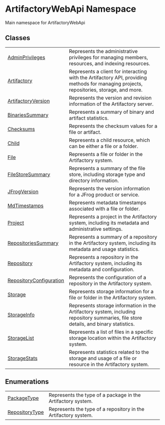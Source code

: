 # ArtifactoryWebApi Namespace


Main namespace for ArtifactoryWebApi



## Classes
<table>
<tr>
<td><a href="41aad973-7a7f-1e30-b38a-81503a89f1a3">AdminPrivileges</a></td>
<td>Represents the administrative privileges for managing members, resources, and indexing resources.</td></tr>
<tr>
<td><a href="214800f8-17f4-d8c7-736d-e57a039a6686">Artifactory</a></td>
<td>Represents a client for interacting with the Artifactory API, providing methods for managing projects, repositories, storage, and more.</td></tr>
<tr>
<td><a href="856e526c-1728-dd8c-2a47-1f97b75f359f">ArtifactoryVersion</a></td>
<td>Represents the version and revision information of the Artifactory server.</td></tr>
<tr>
<td><a href="9249d60d-d600-5f94-fbcf-891915d6c17c">BinariesSummary</a></td>
<td>Represents a summary of binary and artifact statistics.</td></tr>
<tr>
<td><a href="86927212-a1bf-4ec4-408f-d078e2590569">Checksums</a></td>
<td>Represents the checksum values for a file or artifact.</td></tr>
<tr>
<td><a href="fa1076ec-e9b2-fd33-2962-565eec33d326">Child</a></td>
<td>Represents a child resource, which can be either a file or a folder.</td></tr>
<tr>
<td><a href="97a0c458-0c65-5fbe-ea8d-f04a6db115d4">File</a></td>
<td>Represents a file or folder in the Artifactory system.</td></tr>
<tr>
<td><a href="56cb14e3-edec-97ae-bbd4-cb29a308308a">FileStoreSummary</a></td>
<td>Represents a summary of the file store, including storage type and directory information.</td></tr>
<tr>
<td><a href="478bac69-b53f-418b-00f8-108b089ec2f3">JFrogVersion</a></td>
<td>Represents the version information for a JFrog product or service.</td></tr>
<tr>
<td><a href="02b666b5-2f54-c45a-db87-fcc17aaa89a1">MdTimestamps</a></td>
<td>Represents metadata timestamps associated with a file or folder.</td></tr>
<tr>
<td><a href="280399b3-78c4-4653-9828-07e8d0759b57">Project</a></td>
<td>Represents a project in the Artifactory system, including its metadata and administrative settings.</td></tr>
<tr>
<td><a href="5c6421a6-d7dd-2819-932b-c15f3eadf9e1">RepositoriesSummary</a></td>
<td>Represents a summary of a repository in the Artifactory system, including its metadata and usage statistics.</td></tr>
<tr>
<td><a href="107e4f78-4755-f6d1-1350-6a9f7d4bc1cf">Repository</a></td>
<td>Represents a repository in the Artifactory system, including its metadata and configuration.</td></tr>
<tr>
<td><a href="a6ddf40e-144d-1189-ed67-3ded4542ab2d">RepositoryConfiguration</a></td>
<td>Represents the configuration of a repository in the Artifactory system.</td></tr>
<tr>
<td><a href="b1378c1d-f72c-3df8-b8d7-925781091834">Storage</a></td>
<td>Represents storage information for a file or folder in the Artifactory system.</td></tr>
<tr>
<td><a href="8227b0ff-f209-0982-ab4e-a223f0f332da">StorageInfo</a></td>
<td>Represents storage information in the Artifactory system, including repository summaries, file store details, and binary statistics.</td></tr>
<tr>
<td><a href="01ff4904-4c28-8507-f731-00066a7d071b">StorageList</a></td>
<td>Represents a list of files in a specific storage location within the Artifactory system.</td></tr>
<tr>
<td><a href="d9825d9c-79c3-11ba-00f7-82e9b95040c7">StorageStats</a></td>
<td>Represents statistics related to the storage and usage of a file or resource in the Artifactory system.</td></tr>
</table>

## Enumerations
<table>
<tr>
<td><a href="575bc164-9c33-129e-e97b-99b5854e9ea8">PackageType</a></td>
<td>Represents the type of a package in the Artifactory system.</td></tr>
<tr>
<td><a href="85a8848d-f14d-6d5e-58f4-36d9cefc19fa">RepositoryType</a></td>
<td>Represents the type of a repository in the Artifactory system.</td></tr>
</table>